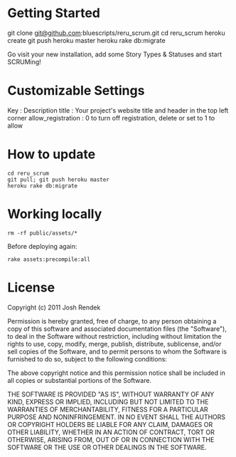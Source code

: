 # Getting Started
git clone git@github.com:bluescripts/reru_scrum.git
cd reru_scrum
heroku create
git push heroku master
heroku rake db:migrate

Go visit your new installation, add some Story Types & Statuses and start SCRUMing!

# Customizable Settings
  Key     : Description
  title   : Your project's website title and header in the top left corner
  allow_registration : 0 to turn off registration, delete or set to 1 to allow

# How to update
    
    cd reru_scrum
    git pull; git push heroku master
    heroku rake db:migrate


# Working locally
    
    rm -rf public/assets/*

Before deploying again:
    
    rake assets:precompile:all

# License
Copyright (c) 2011 Josh Rendek

Permission is hereby granted, free of charge, to any person obtaining a copy of this software and associated documentation files (the "Software"), to deal in the Software without restriction, including without limitation the rights to use, copy, modify, merge, publish, distribute, sublicense, and/or sell copies of the Software, and to permit persons to whom the Software is furnished to do so, subject to the following conditions:

The above copyright notice and this permission notice shall be included in all copies or substantial portions of the Software.

THE SOFTWARE IS PROVIDED "AS IS", WITHOUT WARRANTY OF ANY KIND, EXPRESS OR IMPLIED, INCLUDING BUT NOT LIMITED TO THE WARRANTIES OF MERCHANTABILITY, FITNESS FOR A PARTICULAR PURPOSE AND NONINFRINGEMENT. IN NO EVENT SHALL THE AUTHORS OR COPYRIGHT HOLDERS BE LIABLE FOR ANY CLAIM, DAMAGES OR OTHER LIABILITY, WHETHER IN AN ACTION OF CONTRACT, TORT OR OTHERWISE, ARISING FROM, OUT OF OR IN CONNECTION WITH THE SOFTWARE OR THE USE OR OTHER DEALINGS IN THE SOFTWARE.
